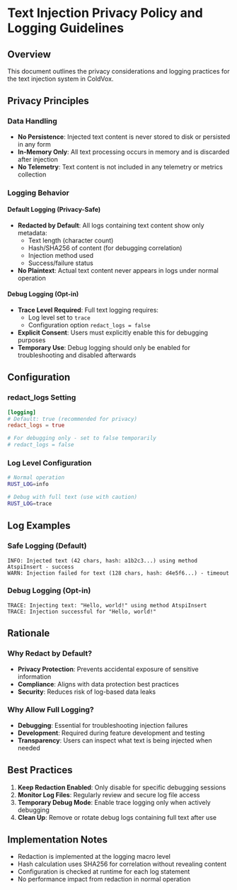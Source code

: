 # Text Injection Privacy Policy and Logging Guidelines

## Overview

This document outlines the privacy considerations and logging practices for the text injection system in ColdVox.

## Privacy Principles

### Data Handling
- **No Persistence**: Injected text content is never stored to disk or persisted in any form
- **In-Memory Only**: All text processing occurs in memory and is discarded after injection
- **No Telemetry**: Text content is not included in any telemetry or metrics collection

### Logging Behavior

#### Default Logging (Privacy-Safe)
- **Redacted by Default**: All logs containing text content show only metadata:
  - Text length (character count)
  - Hash/SHA256 of content (for debugging correlation)
  - Injection method used
  - Success/failure status
- **No Plaintext**: Actual text content never appears in logs under normal operation

#### Debug Logging (Opt-in)
- **Trace Level Required**: Full text logging requires:
  - Log level set to `trace`
  - Configuration option `redact_logs = false`
- **Explicit Consent**: Users must explicitly enable this for debugging purposes
- **Temporary Use**: Debug logging should only be enabled for troubleshooting and disabled afterwards

## Configuration

### redact_logs Setting
```toml
[logging]
# Default: true (recommended for privacy)
redact_logs = true

# For debugging only - set to false temporarily
# redact_logs = false
```

### Log Level Configuration
```bash
# Normal operation
RUST_LOG=info

# Debug with full text (use with caution)
RUST_LOG=trace
```

## Log Examples

### Safe Logging (Default)
```
INFO: Injected text (42 chars, hash: a1b2c3...) using method AtspiInsert - success
WARN: Injection failed for text (128 chars, hash: d4e5f6...) - timeout
```

### Debug Logging (Opt-in)
```
TRACE: Injecting text: "Hello, world!" using method AtspiInsert
TRACE: Injection successful for "Hello, world!"
```

## Rationale

### Why Redact by Default?
- **Privacy Protection**: Prevents accidental exposure of sensitive information
- **Compliance**: Aligns with data protection best practices
- **Security**: Reduces risk of log-based data leaks

### Why Allow Full Logging?
- **Debugging**: Essential for troubleshooting injection failures
- **Development**: Required during feature development and testing
- **Transparency**: Users can inspect what text is being injected when needed

## Best Practices

1. **Keep Redaction Enabled**: Only disable for specific debugging sessions
2. **Monitor Log Files**: Regularly review and secure log file access
3. **Temporary Debug Mode**: Enable trace logging only when actively debugging
4. **Clean Up**: Remove or rotate debug logs containing full text after use

## Implementation Notes

- Redaction is implemented at the logging macro level
- Hash calculation uses SHA256 for correlation without revealing content
- Configuration is checked at runtime for each log statement
- No performance impact from redaction in normal operation
